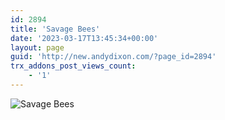 ```yaml
---
id: 2894
title: 'Savage Bees'
date: '2023-03-17T13:45:34+00:00'
layout: page
guid: 'http://new.andydixon.com/?page_id=2894'
trx_addons_post_views_count:
    - '1'
---
```


![Savage Bees](https://i0.wp.com/assets.g8x2.ldn.idrivee2-23.com/posters/Savage%20Bees%2001.jpg?w=1200&ssl=1 "Savage Bees")
